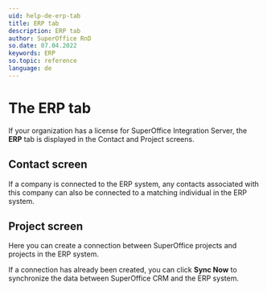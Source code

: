 ```yaml
---
uid: help-de-erp-tab
title: ERP tab
description: ERP tab
author: SuperOffice RnD
so.date: 07.04.2022
keywords: ERP
so.topic: reference
language: de
---
```


# The ERP tab

If your organization has a license for SuperOffice Integration Server, the **ERP** tab is displayed in the Contact and Project screens.

## Contact screen

If a company is connected to the ERP system, any contacts associated with this company can also be connected to a matching individual in the ERP system.

## Project screen

Here you can create a connection between SuperOffice projects and projects in the ERP system.

If a connection has already been created, you can click **Sync Now** to synchronize the data between SuperOffice CRM and the ERP system.

<!-- Referenced links -->

<!-- Referenced images -->

